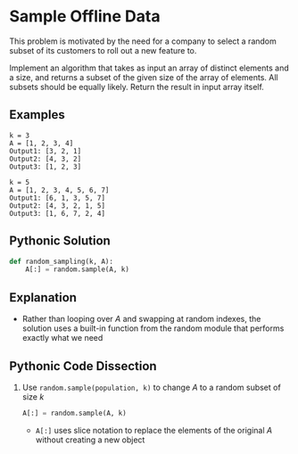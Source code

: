 # Sample Offline Data
This problem is motivated by the need for a company to select a random subset of its customers to roll out a new feature to.

Implement an algorithm that takes as input an array of distinct elements and a size, and returns a subset of the given size of the array of elements. All subsets should be equally likely. Return the result in input array itself.

## Examples
```
k = 3
A = [1, 2, 3, 4]
Output1: [3, 2, 1]
Output2: [4, 3, 2]
Output3: [1, 2, 3]

k = 5
A = [1, 2, 3, 4, 5, 6, 7]
Output1: [6, 1, 3, 5, 7]
Output2: [4, 3, 2, 1, 5]
Output3: [1, 6, 7, 2, 4]
```

## Pythonic Solution
```python
def random_sampling(k, A):
    A[:] = random.sample(A, k)
```

## Explanation
* Rather than looping over _A_ and swapping at random indexes, the solution uses a built-in function from the random module that performs exactly what we need

## Pythonic Code Dissection
1. Use ```random.sample(population, k)``` to change _A_ to a random subset of size _k_
    ```python
    A[:] = random.sample(A, k)
    ```
    * ```A[:]``` uses slice notation to replace the elements of the original _A_ without creating a new object